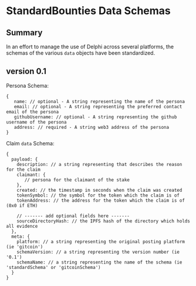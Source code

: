 # StandardBounties Data Schemas

## Summary

In an effort to manage the use of Delphi across several platforms, the schemas of the various `data` objects have been standardized.


## version 0.1

Persona Schema:
```
{
   name: // optional - A string representing the name of the persona
   email: // optional - A string representing the preferred contact email of the persona
   githubUsername: // optional - A string representing the github username of the persona
   address: // required - A string web3 address of the persona
}
```

Claim `data` Schema:
```
{
  payload: {
    description: // a string representing that describes the reason for the claim
    claimant: {
       // persona for the claimant of the stake
    },
    created: // the timestamp in seconds when the claim was created
    tokenSymbol: // the symbol for the token which the claim is of
    tokenAddress: // the address for the token which the claim is of (0x0 if ETH)

    // ------- add optional fields here -------
    sourceDirectoryHash: // the IPFS hash of the directory which holds all evidence
  },
  meta: {
    platform: // a string representing the original posting platform (ie 'gitcoin')
    schemaVersion: // a string representing the version number (ie '0.1')
    schemaName: // a string representing the name of the schema (ie 'standardSchema' or 'gitcoinSchema')
  }
}
```
